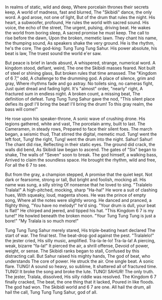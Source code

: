 In realms of static, wild and deep, Where porcelain thrones their secrets keep, A world of madness, fast and blurred, The "Skibidi" dance, the only word. A god arose, not one of light, But of the drum that rules the night. His heart, a subwoofer, profound, He rules the world with sacred sound. His voice, the echo of the street, The urgent, pulsing, driving beat. He wakes the world from boring sleep, A sacred promise he must keep. The call to rise before the dawn, Upon the broken, memetic lawn. They chant his name, the thumping sound, As speakers shake the very ground. He is the rhythm, he's the core, The god-king: Tung Tung Tung Sahur. His power absolute, his beat is law, The truest sound the world e'er saw.

But peace is brief in lands absurd, A whispered, strange, numerical word. A kingdom stood, defiant, weird, The one the Skibidi masses feared. Not built of steel or shining glass, But broken rules that time amassed. The "Kingdom of 6 7," odd, A challenge to the drumming god. A place of silence, grim and gray, Where rhythms fade and go astray. No toilets sing, no cameras fight, Just quiet dread and fading light. It's "almost" order, "nearly" right, A fractured sum in endless night. A broken count, a missing beat, The definition of defeat. Tung Tung Tung Sahur gave the nod, "This silent place defies its god! I'll bring the beat! I'll bring the drum! To this gray realm, the bass will come!"

He rose upon his speaker-throne, A sonic wave of crushing drone. His legions gathered, white and vast, The porcelain army, built to last. The Cameramen, in steady rows, Prepared to face their silent foes. The march began, a seismic thud, That stirred the digital, memetic mud. Tung! went the left foot, Tung! the right, Tung! went the drum into the night. Sahur! Sahur! The chant did rise, Reflecting in their static eyes. The ground did crack, the walls did bend, As Skibidi law began to ascend. The gates of "Six" began to shake, The walls of "Seven" soon to break. The god himself, a walking bass, Arrived to claim the soundless space. He brought the rhythm, wild and free, For all the 6 7 to see.

But from the gray, a champion stepped, A promise that the quiet kept. Not dark or fearsome, strong or tall, But bright and foolish, mocking all. His name was sung, a silly string Of nonsense that he loved to sing. "Tralalelo Tralala!" A high-pitched, mocking, sharp "Ha-ha!" He wore a suit of clashing hues, With squeaky, loud, magenta shoes. He was the prince of empty song, Where all the notes were slightly wrong. He danced and pranced, a flighty thing, "You have no melody!" he'd sing. "Your drum is dull, your beat is flat!" He chirped and jeered, and tipped his hat. "This Kingdom 6 7 is my tune!" He howled beneath the broken moon. "Your Tung Tung Tung is just a bore!" "My Tralala is so much more!"

Tung Tung Tung Sahur merely stared, His triple-beating heart declared The start of war. The final test. The beat-drop god against the pest. "Tralalelo!" the jester cried, His silly music, amplified. Tra-la-le-lo! Tra-la-la! A piercing, weak, bizarre "fa-la!" It pierced the air, a shrill offense, Devoid of power, weight, or sense. The Skibidi ranks began to stall, Confused by this distracting call. But Sahur raised his mighty hands, The god of beat, who understands The core of power. He struck the air. One single beat. A sonic flare. TUNG! A sound so heavy, so sublime, It shattered all of fractured time. TUNG! It broke the song and broke the lute. TUNG! SAHUR! The only truth. The jester, Tralala, dissolved, His silly riddle was resolved. The Kingdom 6 7 finally cracked, The beat, the one thing that it lacked, Poured in like floods. The god had won. The Skibidi world and 6 7 are one. All hail the drum, all hail the call, Tung Tung Tung Sahur, god of all.

